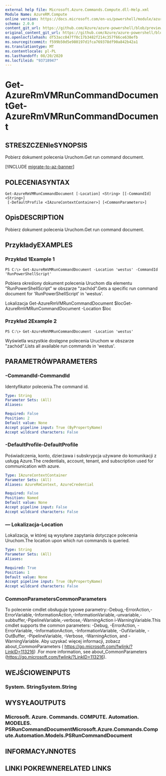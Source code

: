 ```yaml
---
external help file: Microsoft.Azure.Commands.Compute.dll-Help.xml
Module Name: AzureRM.Compute
online version: https://docs.microsoft.com/en-us/powershell/module/azurerm.compute/get-azurermvmruncommanddocument
schema: 2.0.0
content_git_url: https://github.com/Azure/azure-powershell/blob/preview/src/ResourceManager/Compute/Commands.Compute/help/Get-AzureRmVMRunCommandDocument.md
original_content_git_url: https://github.com/Azure/azure-powershell/blob/preview/src/ResourceManager/Compute/Commands.Compute/help/Get-AzureRmVMRunCommandDocument.md
ms.openlocfilehash: df53acc047ff0c17b3482f214c357f66ce638efb
ms.sourcegitcommit: f599b50d5e980197d1fca769378df90a842b42a1
ms.translationtype: MT
ms.contentlocale: pl-PL
ms.lasthandoff: 08/20/2020
ms.locfileid: "93718947"
---
```

# <span data-ttu-id="97d3c-101">Get-AzureRmVMRunCommandDocument</span><span class="sxs-lookup"><span data-stu-id="97d3c-101">Get-AzureRmVMRunCommandDocument</span></span>

## <span data-ttu-id="97d3c-102">STRESZCZENIe</span><span class="sxs-lookup"><span data-stu-id="97d3c-102">SYNOPSIS</span></span>
<span data-ttu-id="97d3c-103">Pobierz dokument polecenia Uruchom.</span><span class="sxs-lookup"><span data-stu-id="97d3c-103">Get run command document.</span></span>

[!INCLUDE [migrate-to-az-banner](../../includes/migrate-to-az-banner.md)]

## <span data-ttu-id="97d3c-104">POLECENIA</span><span class="sxs-lookup"><span data-stu-id="97d3c-104">SYNTAX</span></span>

```
Get-AzureRmVMRunCommandDocument [-Location] <String> [[-CommandId] <String>]
 [-DefaultProfile <IAzureContextContainer>] [<CommonParameters>]
```

## <span data-ttu-id="97d3c-105">Opis</span><span class="sxs-lookup"><span data-stu-id="97d3c-105">DESCRIPTION</span></span>
<span data-ttu-id="97d3c-106">Pobierz dokument polecenia Uruchom.</span><span class="sxs-lookup"><span data-stu-id="97d3c-106">Get run command document.</span></span>

## <span data-ttu-id="97d3c-107">Przykłady</span><span class="sxs-lookup"><span data-stu-id="97d3c-107">EXAMPLES</span></span>

### <span data-ttu-id="97d3c-108">Przykład 1</span><span class="sxs-lookup"><span data-stu-id="97d3c-108">Example 1</span></span>
```
PS C:\> Get-AzureRmVMRunCommandDocument -Location 'westus' -CommandId 'RunPowerShellScript'
```

<span data-ttu-id="97d3c-109">Pobiera określony dokument polecenia Uruchom dla elementu "RunPowerShellScript" w obszarze "zachód".</span><span class="sxs-lookup"><span data-stu-id="97d3c-109">Gets a specific run command document for 'RunPowerShellScript' in 'westus'.</span></span>


<span data-ttu-id="97d3c-110">Lokalizacja Get-AzureRmVMRunCommandDocument $loc</span><span class="sxs-lookup"><span data-stu-id="97d3c-110">Get-AzureRmVMRunCommandDocument -Location $loc</span></span>

### <span data-ttu-id="97d3c-111">Przykład 2</span><span class="sxs-lookup"><span data-stu-id="97d3c-111">Example 2</span></span>
```
PS C:\> Get-AzureRmVMRunCommandDocument -Location 'westus'
```

<span data-ttu-id="97d3c-112">Wyświetla wszystkie dostępne polecenia Uruchom w obszarze "zachód".</span><span class="sxs-lookup"><span data-stu-id="97d3c-112">Lists all available run commands in 'westus'.</span></span>

## <span data-ttu-id="97d3c-113">PARAMETRÓW</span><span class="sxs-lookup"><span data-stu-id="97d3c-113">PARAMETERS</span></span>

### <span data-ttu-id="97d3c-114">-CommandId</span><span class="sxs-lookup"><span data-stu-id="97d3c-114">-CommandId</span></span>
<span data-ttu-id="97d3c-115">Identyfikator polecenia.</span><span class="sxs-lookup"><span data-stu-id="97d3c-115">The command id.</span></span>

```yaml
Type: String
Parameter Sets: (All)
Aliases:

Required: False
Position: 2
Default value: None
Accept pipeline input: True (ByPropertyName)
Accept wildcard characters: False
```

### <span data-ttu-id="97d3c-116">-DefaultProfile</span><span class="sxs-lookup"><span data-stu-id="97d3c-116">-DefaultProfile</span></span>
<span data-ttu-id="97d3c-117">Poświadczenia, konto, dzierżawa i subskrypcja używane do komunikacji z usługą Azure.</span><span class="sxs-lookup"><span data-stu-id="97d3c-117">The credentials, account, tenant, and subscription used for communication with azure.</span></span>

```yaml
Type: IAzureContextContainer
Parameter Sets: (All)
Aliases: AzureRmContext, AzureCredential

Required: False
Position: Named
Default value: None
Accept pipeline input: False
Accept wildcard characters: False
```

### <span data-ttu-id="97d3c-118">— Lokalizacja</span><span class="sxs-lookup"><span data-stu-id="97d3c-118">-Location</span></span>
<span data-ttu-id="97d3c-119">Lokalizacja, w której są wysyłane zapytania dotyczące polecenia Uruchom.</span><span class="sxs-lookup"><span data-stu-id="97d3c-119">The location upon which run commands is queried.</span></span>

```yaml
Type: String
Parameter Sets: (All)
Aliases:

Required: True
Position: 1
Default value: None
Accept pipeline input: True (ByPropertyName)
Accept wildcard characters: False
```

### <span data-ttu-id="97d3c-120">CommonParameters</span><span class="sxs-lookup"><span data-stu-id="97d3c-120">CommonParameters</span></span>
<span data-ttu-id="97d3c-121">To polecenie cmdlet obsługuje typowe parametry:-Debug,-ErrorAction,-ErrorVariable,-InformationAction,-InformationVariable,-unvariable,-subbuffer,-PipelineVariable,-verbose,-WarningAction i-WarningVariable.</span><span class="sxs-lookup"><span data-stu-id="97d3c-121">This cmdlet supports the common parameters: -Debug, -ErrorAction, -ErrorVariable, -InformationAction, -InformationVariable, -OutVariable, -OutBuffer, -PipelineVariable, -Verbose, -WarningAction, and -WarningVariable.</span></span> <span data-ttu-id="97d3c-122">Aby uzyskać więcej informacji, zobacz about_CommonParameters ( https://go.microsoft.com/fwlink/?LinkID=113216) .</span><span class="sxs-lookup"><span data-stu-id="97d3c-122">For more information, see about_CommonParameters (https://go.microsoft.com/fwlink/?LinkID=113216).</span></span>

## <span data-ttu-id="97d3c-123">WEJŚCIOWE</span><span class="sxs-lookup"><span data-stu-id="97d3c-123">INPUTS</span></span>

### <span data-ttu-id="97d3c-124">System. String</span><span class="sxs-lookup"><span data-stu-id="97d3c-124">System.String</span></span>

## <span data-ttu-id="97d3c-125">WYSYŁA</span><span class="sxs-lookup"><span data-stu-id="97d3c-125">OUTPUTS</span></span>

### <span data-ttu-id="97d3c-126">Microsoft. Azure. Commands. COMPUTE. Automation. MODELES. PSRunCommandDocument</span><span class="sxs-lookup"><span data-stu-id="97d3c-126">Microsoft.Azure.Commands.Compute.Automation.Models.PSRunCommandDocument</span></span>

## <span data-ttu-id="97d3c-127">INFORMACYJN</span><span class="sxs-lookup"><span data-stu-id="97d3c-127">NOTES</span></span>

## <span data-ttu-id="97d3c-128">LINKI POKREWNE</span><span class="sxs-lookup"><span data-stu-id="97d3c-128">RELATED LINKS</span></span>
